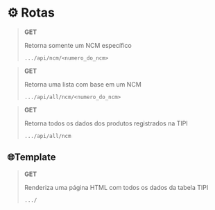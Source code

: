 # ⚙️ Rotas

> **GET**
>
> Retorna somente um NCM específico
>
> ```text
> .../api/ncm/<numero_do_ncm>
> ```

> **GET**
>
> Retorna uma lista com base em um NCM
>
> ```text
> .../api/all/ncm/<numero_do_ncm>
> ```

> **GET**
>
> Retorna todos os dados dos produtos registrados na TIPI
>
> ```text
> .../api/all/ncm
> ```

## 🌐Template

> **GET**
>
> Renderiza uma página HTML com todos os dados da tabela TIPI
>
> ```text
> .../
> ```
